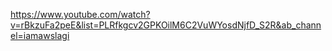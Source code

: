 https://www.youtube.com/watch?v=rBkzuFa2peE&list=PLRfkgcv2GPKOilM6C2VuWYosdNjfD_S2R&ab_channel=iamawslagi
